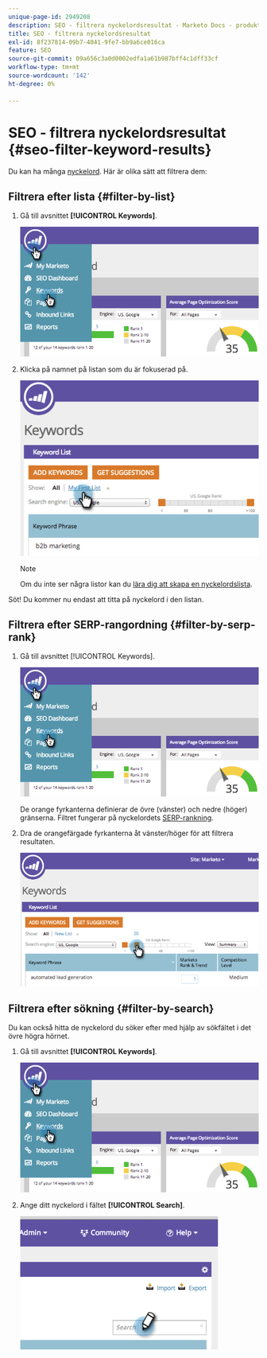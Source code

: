 ```yaml
---
unique-page-id: 2949208
description: SEO - filtrera nyckelordsresultat - Marketo Docs - produktdokumentation
title: SEO - filtrera nyckelordsresultat
exl-id: 8f237814-09b7-4041-9fe7-bb9a6ce016ca
feature: SEO
source-git-commit: 09a656c3a0d0002edfa1a61b987bff4c1dff33cf
workflow-type: tm+mt
source-wordcount: '142'
ht-degree: 0%

---
```


# SEO - filtrera nyckelordsresultat {#seo-filter-keyword-results}

Du kan ha många [nyckelord](/help/marketo/product-docs/additional-apps/seo/keywords/seo-understanding-keywords.md). Här är olika sätt att filtrera dem:

## Filtrera efter lista {#filter-by-list}

1. Gå till avsnittet **[!UICONTROL Keywords]**.

   ![](assets/image2014-9-18-11-3a55-3a8.png)

1. Klicka på namnet på listan som du är fokuserad på.

   ![](assets/image2014-9-18-11-3a55-3a32.png)

   >[!NOTE]
   >
   >Om du inte ser några listor kan du [lära dig att skapa en nyckelordslista](/help/marketo/product-docs/additional-apps/seo/understanding-seo/seo-managing-lists.md).

Söt! Du kommer nu endast att titta på nyckelord i den listan.

## Filtrera efter SERP-rangordning {#filter-by-serp-rank}

1. Gå till avsnittet [!UICONTROL Keywords].

   ![](assets/image2014-9-18-12-3a0-3a10.png)

   De orange fyrkanterna definierar de övre (vänster) och nedre (höger) gränserna. Filtret fungerar på nyckelordets [SERP-rankning](/help/marketo/product-docs/additional-apps/seo/understanding-seo/understanding-search-engine-optimization.md).

1. Dra de orangefärgade fyrkanterna åt vänster/höger för att filtrera resultaten.

   ![](assets/image2014-9-18-12-3a0-3a15.png)

## Filtrera efter sökning {#filter-by-search}

Du kan också hitta de nyckelord du söker efter med hjälp av sökfältet i det övre högra hörnet.

1. Gå till avsnittet **[!UICONTROL Keywords]**.

   ![](assets/image2014-9-18-12-3a0-3a50.png)

1. Ange ditt nyckelord i fältet **[!UICONTROL Search]**.

   ![](assets/image2014-9-18-12-3a1-3a7.png)
